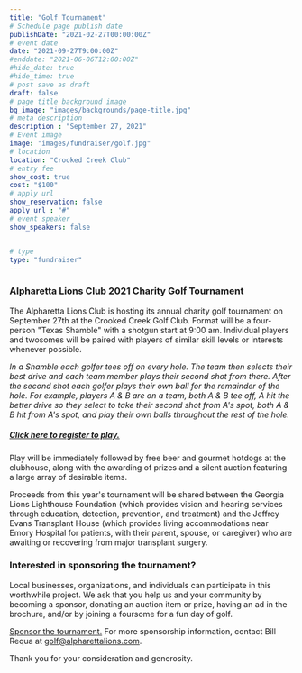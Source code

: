 ```yaml
---
title: "Golf Tournament"
# Schedule page publish date
publishDate: "2021-02-27T00:00:00Z"
# event date
date: "2021-09-27T9:00:00Z"
#enddate: "2021-06-06T12:00:00Z"
#hide_date: true
#hide_time: true
# post save as draft
draft: false
# page title background image
bg_image: "images/backgrounds/page-title.jpg"
# meta description
description : "September 27, 2021"
# Event image
image: "images/fundraiser/golf.jpg"
# location
location: "Crooked Creek Club"
# entry fee
show_cost: true
cost: "$100"
# apply url
show_reservation: false
apply_url : "#"
# event speaker
show_speakers: false


# type
type: "fundraiser"
---
```


### Alpharetta Lions Club 2021 Charity Golf Tournament

The Alpharetta Lions Club is hosting its annual charity golf tournament on September 27th at the Crooked 
Creek Golf Club.  Format will be a four-person "Texas Shamble" with a shotgun start at 9:00 am.  Individual 
players and twosomes will be paired with players of similar skill levels or interests whenever possible.

*In a Shamble each golfer tees off on every hole. The team then selects their best drive and each team member 
plays their second shot from there. After the second shot each golfer plays their own ball for the remainder 
of the hole. For example, players A & B are on a team, both A & B tee off, A hit the better drive so they select 
to take their second shot from A's spot, both A & B hit from A's spot, and play their own balls throughout the 
rest of the hole.*

##### [Click here to register to play.](https://alpharetta-lions-club.square.site/product/golf2021/5)  

Play will be immediately followed by free beer and gourmet hotdogs at the clubhouse, along with the 
awarding of prizes and a silent auction featuring a large array of desirable items.

Proceeds from this year's tournament will be shared between the Georgia Lions Lighthouse Foundation (which
provides vision and hearing services through education, detection, prevention, and treatment) and the Jeffrey
Evans Transplant House (which provides living accommodations near Emory Hospital for patients, with their
parent, spouse, or caregiver) who are awaiting or recovering from major transplant surgery.


### Interested in sponsoring the tournament?

Local businesses, organizations, and individuals can participate in this worthwhile project.  We 
ask that you help us and your 
community by becoming a sponsor, donating an auction item or prize, having an ad in the brochure, and/or by 
joining a foursome for a fun day of golf.

[Sponsor the tournament.](https://alpharetta-lions-club.square.site/shop/golfsponsor2021/5) For more sponsorship information, contact Bill Requa at golf@alpharettalions.com.

Thank you for your consideration and generosity.  